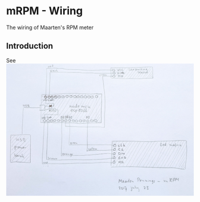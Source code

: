 # mRPM - Wiring
The wiring of Maarten's RPM meter

## Introduction
See ![Schematics](1schematics.jpg)

